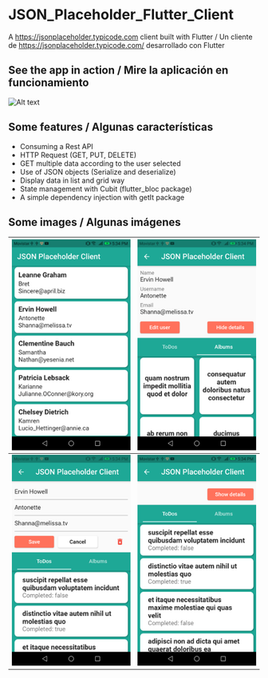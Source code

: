 # JSON_Placeholder_Flutter_Client
A https://jsonplaceholder.typicode.com client built with Flutter / Un cliente de https://jsonplaceholder.typicode.com/ desarrollado con Flutter

## See the app in action / Mire la aplicación en funcionamiento

![Alt text](./readme/images/appInAction.gif)

## Some features / Algunas características

- Consuming a Rest API
- HTTP Request (GET, PUT, DELETE)
- GET multiple data according to the user selected
- Use of JSON objects (Serialize and deserialize)
- Display data in list and grid way
- State management with Cubit (flutter_bloc package)
- A simple dependency injection with getIt package

## Some images / Algunas imágenes

|<div height="600" width="300">![Alt text](./readme/images/users.png)</div>|<div height="600" width="300">![Alt text](./readme/images/userDetails.png)</div>|
|------------|-------------|
|<div height="600" width="300">![Alt text](./readme/images/editUser.png)</div>|<div height="600" width="300">![Alt text](./readme/images/toDosAlbumsUser.png)</div>|